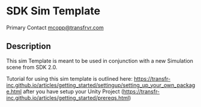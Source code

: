 # SDK Sim Template

Primary Contact
mcopp@transfrvr.com

## Description
This sim Template is meant to be used in conjunction with a new Simulation scene from SDK 2.0.

Tutorial for using this sim template is outlined here: https://transfr-inc.github.io/articles/getting_started/settingup/setting_up_your_own_package.html after you have setup your Unity Project (https://transfr-inc.github.io/articles/getting_started/prereqs.html)
